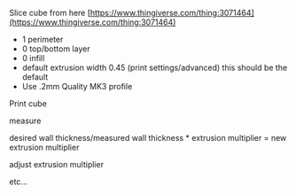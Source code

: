 Slice cube from here
[https://www.thingiverse.com/thing:3071464](https://www.thingiverse.com/thing:3071464)
* 1 perimeter
* 0 top/bottom layer
* 0 infill
* default extrusion width 0.45 (print settings/advanced) this should be the default
* Use .2mm Quality MK3 profile

Print cube

measure 

desired wall thickness/measured wall thickness * extrusion multiplier = new extrusion multiplier

adjust extrusion multiplier

etc...

<!--stackedit_data:
eyJoaXN0b3J5IjpbLTI2OTEwNjU2OCwtMTYyNTMyOTkzMSwxOT
Q1OTkwNTU0XX0=
-->